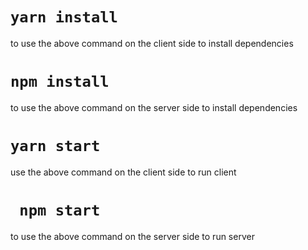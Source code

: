 # `yarn install`
to use the above command on the client side to install dependencies

# ` npm install ` 
to use the above command on the server side to install dependencies

# `yarn start`
use the above command on the client side to run client

# ` npm start` 
to use the above command on the server side to run server